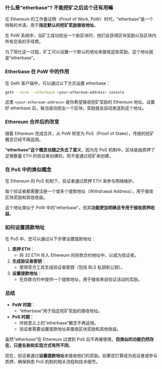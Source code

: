 ### 什么是“etherbase”? 不能挖矿之后这个还有用嘛

在 Ethereum 的工作量证明（Proof of Work, PoW）时代，“etherbase”是一个特殊的术语，用于**指定默认的挖矿奖励接收地址**。

在 PoW 系统中，当矿工成功挖出一个新区块时，他们会获得区块奖励以及区块内所有交易的手续费。

为了简化这一过程，矿工可以设置一个默认的地址来接收这些奖励，这个地址就是“etherbase”。

### Etherbase 在 PoW 中的作用

在 Geth 客户端中，可以通过以下方式设置 etherbase：

```sh
geth --mine --etherbase <your-ethereum-address> console
```

这里 `<your-ethereum-address>` 是你希望接收挖矿奖励的 Ethereum 地址。设置好 etherbase 后，每当成功挖出一个区块，奖励就会自动发送到这个地址。

### Ethereum 合并后的改变

随着 Ethereum 完成合并，从 PoW 转变为 PoS（Proof of Stake），传统的挖矿概念已经不再适用。

**“etherbase”这个概念也随之失去了意义**，因为在 PoS 机制中，区块是由质押了足够数量 ETH 的验证者创建的，而不是通过挖矿来创建。

### 在 PoS 中的类似概念

在 Ethereum 的 PoS 机制下，验证者通过质押 ETH 来参与网络维护。

每个验证者都需要注册一个或多个提款地址（Withdrawal Address），用于接收区块奖励和其他收益。

这个地址类似于 PoW 中的“etherbase”，但其**功能更加明确且专用于接收质押收益**。

### 如何设置提款地址

在 PoS 中，您可以通过以下步骤设置提款地址：

1. **质押 ETH**：
    - 将 32 ETH 存入 Ethereum 的存款合约地址中，以成为验证者。
2. **生成验证者密钥**：
    - 使用官方工具生成验证者密钥（包括 BLS 私钥和公钥）。
3. **设置提款地址**：
    - 在存款合约中提供一个提款地址，用于接收来自验证活动的奖励。

### 总结

- **PoW 时期**：
    - “etherbase”用于指定挖矿奖励的接收地址。
- **PoS 时期**：
    - 传统意义上的“etherbase”概念不再适用。
    - 验证者需要设置提款地址来接收区块奖励和其他收益。

虽然“etherbase”在 Ethereum 过渡到 PoS 后不再被使用，**但类似的功能仍然存在，只是名称和实现方式有所不同**。

现在，验证者通过**设置提款地址**来接收他们的奖励。如果您打算成为验证者或参与质押，确保熟悉 PoS 机制的相关流程和技术细节。

